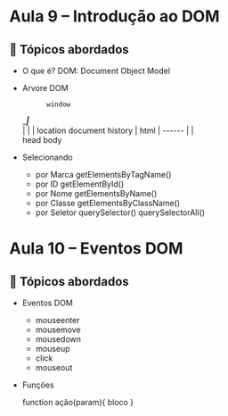 # Aula 9 – Introdução ao DOM

## 📌 Tópicos abordados
- O que é?
    DOM: Document Object Model

- Arvore DOM

            window
    __________|_________                
    |         |        |
location  document  history
              |
             html
              |
            ------
            |    |    
          head  body

- Selecionando
  - por Marca
      getElementsByTagName()
  - por ID 
      getElementById()
  - por Nome
      getElementsByName()
  - por Classe
      getElementsByClassName()
  - por Seletor
      querySelector()
      querySelectorAll()


# Aula 10 – Eventos DOM

## 📌 Tópicos abordados

- Eventos DOM
  - mouseenter
  - mousemove
  - mousedown
  - mouseup
  - click
  - mouseout

- Funções

  function ação(param){
    bloco
  }